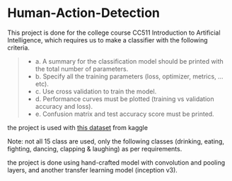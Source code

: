 # Human-Action-Detection
This project is done for the college course CC511 Introduction to Artificial Intelligence, which requires us to make a classifier with the following criteria.
> * a. A summary for the classification model should be printed with the total number of parameters.
> * b. Specify all the training parameters (loss, optimizer, metrics, …etc).
> * c. Use cross validation to train the model.
> * d. Performance curves must be plotted (training vs validation accuracy and loss).
> * e. Confusion matrix and test accuracy score must be printed.


the project is used with [this dataset](https://www.kaggle.com/datasets/emirhanai/human-action-detection-artificial-intelligence) from kaggle

Note: not all 15 class are used, only the following classes (drinking, eating, fighting, dancing, clapping & laughing) as per requirements.

the project is done using hand-crafted model with convolution and pooling layers, and another transfer learning model (inception v3).

